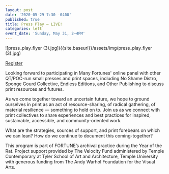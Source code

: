 ```yaml
---
layout: post
date: '2020-05-29 7:30 -0400'
published: true
title: Press Play — LIVE!
categories: left
event_date: 'Sunday, May 31, 2–4PM'
---
```

![press_play_flyer (3).jpg]({{site.baseurl}}/assets/img/press_play_flyer (3).jpg)

[Register](https://moorecad.zoom.us/meeting/register/tJUodOisqDMoG9wVU75dJv8fwr4yl5tF7oh-)

Looking forward to participating in Many Fortunes' online panel with other QT/POC-run small presses and print spaces, including No Shame Distro, Sponge Gourd Collective, Endless Editions, and Other Publishing to discuss print resources and futures. 

As we come together toward an uncertain future, we hope to ground ourselves in print as an act of resource-sharing, of radical gathering, of material resilience — something to hold on to. Join us as we connect with print collectives to share experiences and best practices for inspired, sustainable, accessible, and community-oriented work. 

What are the strategies, sources of support, and print forebears on which we can lean? How do we continue to document this coming-together? 

This program is part of FORTUNE’s archival practice during the Year of the Rat. Project support provided by The Velocity Fund administered by Temple Contemporary at Tyler School of Art and Architecture, Temple University with generous funding from The Andy Warhol Foundation for the Visual Arts.
